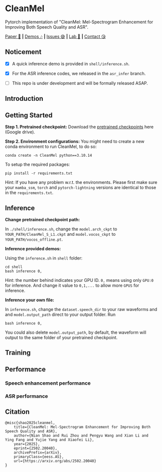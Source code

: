 # CleanMel
Pytorch implementation of "CleanMel: Mel-Spectrogram Enhancement for Improving Both Speech Quality and ASR".

[Paper :star_struck:](https://arxiv.org/abs/2502.20040) **|** [Demos :notes:](https://audio.westlake.edu.cn/Research/CleanMel.html) **|** [Issues :sweat_smile:](https://github.com/Audio-WestlakeU/CleanMel/issues)
 **|** [Lab :hear_no_evil:](https://github.com/Audio-WestlakeU) **|** [Contact :kissing_heart:](https://saoyear.github.io)

## Noticement
- [x] A quick inference demo is provided in `shell/inference.sh`.
- [x] For the ASR inference codes, we released in the `asr_infer` branch.
- [ ] This repo is under development and will be formally released ASAP.


## Introduction


## Getting Started
**Step 1. Pretrained checkpoint:** Download the [pretrained checkpoints](https://drive.google.com/file/d/13Q0995DmOLMQWP-8MkUUV9bJtUywBzCy/view?usp=drive_link) here (Google drive).

**Step 2. Environment configurations:** You might need to create a new conda environment to run CleanMel, to do so:

```
conda create -n CleanMel python==3.10.14
```
To setup the required packages:
```
pip install -r requirements.txt
```
Hint: If you have any problem w.r.t. the environments. Please first make sure your `mamba_ssm`, `torch` and `pytorch-lightning` versions are identical to those in the `requirements.txt`.

## Inference
**Change pretrained checkpoint path:**

In `./shell/inference.sh`, change the `model.arch_ckpt` to `YOUR_PATH/CleanMel_S_L1.ckpt` and `model.vocos_ckpt` to `YOUR_PATH/vocos_offline.pt`.

**Inference provided demos:** 

Using the `inference.sh` in `shell` folder:
```
cd shell
bash inference 0,
```
Hint: the number behind indicates your GPU ID. `0,` means using only `GPU:0` for inference. And change it value to `0,1,...` to allow more `GPUS` for inference.

**Inference your own file:** 

In `inference.sh`, change the `dataset.speech_dir` to your raw waveforms and and `model.output_path` direct to your output folder. Run 
```
bash inference 0,
```
You could also delete `model.output_path`, by default, the waveform will output to the same folder of your pretrained checkpoint.

## Training

## Performance

### Speech enhancement performance

### ASR performance

## Citation
```
@misc{shao2025cleanmel,
    title={CleanMel: Mel-Spectrogram Enhancement for Improving Both Speech Quality and ASR}, 
    author={Nian Shao and Rui Zhou and Pengyu Wang and Xian Li and Ying Fang and Yujie Yang and Xiaofei Li},
    year={2025},
    eprint={2502.20040},
    archivePrefix={arXiv},
    primaryClass={eess.AS},
    url={https://arxiv.org/abs/2502.20040}
}
```